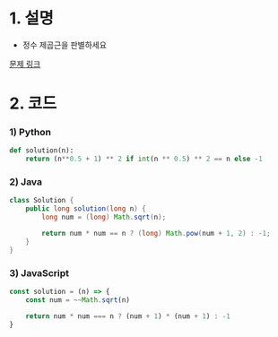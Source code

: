 # 1. 설명
- 정수 제곱근을 판별하세요

[문제 링크](https://programmers.co.kr/learn/courses/30/lessons/12934)

# 2. 코드
### 1) Python
```python
def solution(n):
    return (n**0.5 + 1) ** 2 if int(n ** 0.5) ** 2 == n else -1
```

### 2) Java
```java
class Solution {
    public long solution(long n) {
        long num = (long) Math.sqrt(n);

        return num * num == n ? (long) Math.pow(num + 1, 2) : -1;
    }
}
```

### 3) JavaScript
```js
const solution = (n) => {
    const num = ~~Math.sqrt(n)

    return num * num === n ? (num + 1) * (num + 1) : -1
}
```